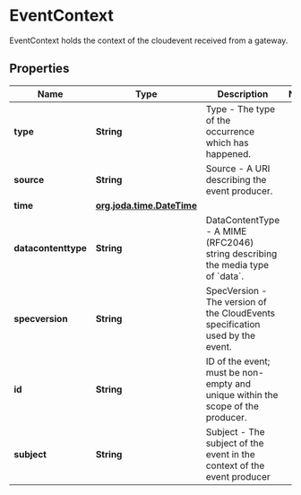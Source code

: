 

# EventContext

EventContext holds the context of the cloudevent received from a gateway.
## Properties

Name | Type | Description | Notes
------------ | ------------- | ------------- | -------------
**type** | **String** | Type - The type of the occurrence which has happened. | 
**source** | **String** | Source - A URI describing the event producer. | 
**time** | [**org.joda.time.DateTime**](V1Time.md) |  | 
**datacontenttype** | **String** | DataContentType - A MIME (RFC2046) string describing the media type of &#x60;data&#x60;. | 
**specversion** | **String** | SpecVersion - The version of the CloudEvents specification used by the event. | 
**id** | **String** | ID of the event; must be non-empty and unique within the scope of the producer. | 
**subject** | **String** | Subject - The subject of the event in the context of the event producer | 



